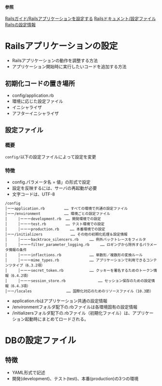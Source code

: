 #### 参照
[Railsガイド/Railsアプリケーションを設定する](https://railsguides.jp/configuring.html)
[Railsドキュメント/設定ファイル](https://railsdoc.com/config)
[Railsの設定情報](https://www.buildinsider.net/web/rubyonrails4/0205)

# Railsアプリケーションの設定
- Railsアプリケーションの動作を調整する方法
- アプリケーション開始時に実行したいコードを追加する方法 

## 初期化コードの置き場所
- config/application.rb
- 環境に応じた設定ファイル
- イニシャライザ
- アフターイニシャライザ

## 設定ファイル
### 概要
`config/`以下の設定ファイルによって設定を変更
### 特徴
- config.パラメータ名 = 値」の形式で設定
- 設定を反映するには、サーバの再起動が必要
- 文字コードは、UTF-8

```
/config  
│ーーapplication.rb         …… すべての環境で共通の設定ファイル  
│ーー/environment	          …… 環境ごとの設定ファイル  
│　　　|ーーーdevelopment.rb	…… 開発環境での設定  
│　　　│ーーーtest.rb	        …… テスト環境での設定  
│　　　│ーーーproduction.rb	  …… 本番環境での設定  
│ーー/initializers	         …… その他の初期化処理＆設定情報  
│　　　│ーーーbacktrace_silencers.rb	   …… 例外バックトレースをフィルタ  
│　　　│ーーーfilter_parameter_logging.rb	    …… ロギングから除外するパラメータ情報の条件  
│　　　│ーーーinflections.rb	           …… 単数形／複数形の変換ルール  
│　　　│ーーーmime_types.rb	           …… アプリケーションで利用できるコンテンツタイプ（6.3.2項）  
│　　　│ーーーsecret_token.rb	           …… クッキーを署名するためのトークン情報（6.4.2項）  
│　　　│ーーーsession_store.rb	           …… セッション保存のための設定情報（6.4.3項）  
│ーー/locales                …… 国際化対応のためのリソースファイル（10.3節）  
```
- application.rbはアプリケーション共通の設定情報
- /environmentフォルダ配下の.rbファイルは各環境固有の設定情報
- /initializersフォルダ配下の.rbファイル（初期化ファイル）は、アプリケーション起動時にまとめてロードされる。

# DBの設定ファイル
## 
## 特徴
- YAML形式で記述
- 開発(development)、テスト(test)、本番(production)の3つの環境
